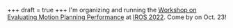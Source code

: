+++
draft = true
+++
I'm organizing and running the [Workshop on Evaluating Motion Planning Performance](https://motion-planning-workshop.kavrakilab.org/) at [IROS 2022](https://iros2022.org/). Come by on Oct. 23!
